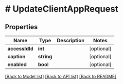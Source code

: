 # # UpdateClientAppRequest

## Properties

Name | Type | Description | Notes
------------ | ------------- | ------------- | -------------
**accessIdId** | **int** |  | [optional]
**caption** | **string** |  | [optional]
**enabled** | **bool** |  | [optional]

[[Back to Model list]](../../README.md#models) [[Back to API list]](../../README.md#endpoints) [[Back to README]](../../README.md)

